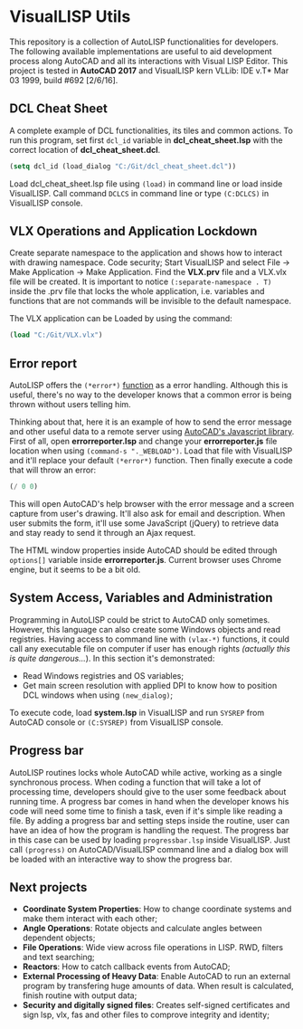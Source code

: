 # VisualLISP Utils

This repository is a collection of AutoLISP functionalities for developers. The following available implementations are useful to aid development process along AutoCAD and all its interactions with Visual LISP Editor. This project is tested in **AutoCAD 2017** and VisualLISP kern VLLib: IDE v.T* Mar 03 1999, build #692 [2/6/16].

## DCL Cheat Sheet
A complete example of DCL functionalities, its tiles and common actions. To run this program, set first `dcl_id` variable in **dcl_cheat_sheet.lsp** with the correct location of **dcl_cheat_sheet.dcl**.
```lisp
(setq dcl_id (load_dialog "C:/Git/dcl_cheat_sheet.dcl"))
```
Load dcl_cheat_sheet.lsp file using `(load)` in command line or load inside VisualLISP. Call command `DCLCS` in command line or type `(C:DCLCS)` in VisualLISP console.

## VLX Operations and Application Lockdown
Create separate namespace to the application and shows how to interact with drawing namespace. Code security;
Start VisualLISP and select File -> Make Application -> Make Application. Find the **VLX.prv** file  and a VLX.vlx file will be created. It is important to notice `(:separate-namespace . T)` inside the .prv file that locks the whole application, i.e. variables and functions that are not commands will be invisible to the default namespace.

The VLX application can be Loaded by using the command:
```lisp
(load "C:/Git/VLX.vlx")
```

## Error report
AutoLISP offers the `(*error*)` [function](https://knowledge.autodesk.com/search-result/caas/CloudHelp/cloudhelp/2016/ENU/AutoCAD-AutoLISP/files/GUID-CF913180-17CC-43C7-B89F-3BC82FFBEFB9-htm.html) as a error handling. Although this is useful, there's no way to the developer knows that a common error is being thrown without users telling him.

Thinking about that, here it is an example of how to send the error message and other useful data to a remote server using [AutoCAD's Javascript library](https://df-prod.autocad360.com/jsapi/v3/GettingStart/index.html). First of all, open **errorreporter.lsp** and change your **errorreporter.js** file location when using `(command-s "._WEBLOAD")`. Load that file with VisualLISP and it'll replace your default `(*error*)` function. Then finally execute a code that will throw an error:
```lisp
(/ 0 0)
```
This will open AutoCAD's help browser with the error message and a screen capture from user's drawing. It'll also ask for email and description. When user submits the form, it'll use some JavaScript (jQuery) to retrieve data and stay ready to send it through an Ajax request.

The HTML window properties inside AutoCAD should be edited through `options[]` variable inside **errorreporter.js**. Current browser uses Chrome engine, but it seems to be a bit old.

## System Access, Variables and Administration
Programming in AutoLISP could be strict to AutoCAD only sometimes. However, this language can also create some Windows objects and read registries. Having access to command line with `(vlax-*)` functions, it could call any executable file on computer if user has enough rights *(actually this is quite dangerous...*). 
In this section it's demonstrated:
- Read Windows registries and OS variables;
- Get main screen resolution with applied DPI to know how to position DCL windows when using `(new_dialog)`;

To execute code, load **system.lsp** in VisualLISP and run `SYSREP` from AutoCAD console or `(C:SYSREP)` from VisualLISP console.

## Progress bar

AutoLISP routines locks whole AutoCAD while active, working as a single synchronous process. When coding a function that will take a lot of processing time, developers should give to the user some feedback about running time.
A progress bar comes in hand when the developer knows his code will need some time to finish a task, even if it's simple like reading a file. By adding a progress bar and setting steps inside the routine, user can have an idea of how the program is handling the request.
The progress bar in this case can be used by loading `progressbar.lsp` inside VisualLISP. Just call `(progress)` on AutoCAD/VisualLISP command line and a dialog box will be loaded with an interactive way to show the progress bar.

## Next projects
- **Coordinate System Properties**: How to change coordinate systems and make them interact with each other;
- **Angle Operations**: Rotate objects and calculate angles between dependent objects;
- **File Operations**: Wide view across file operations in LISP. RWD, filters and text searching;
- **Reactors**: How to catch callback events from AutoCAD;
- **External Processing of Heavy Data**: Enable AutoCAD to run an external program by transfering huge amounts of data. When result is calculated, finish routine with output data;
- **Security and digitally signed files**: Creates self-signed certificates and sign lsp, vlx, fas and other files to comprove integrity and identity;